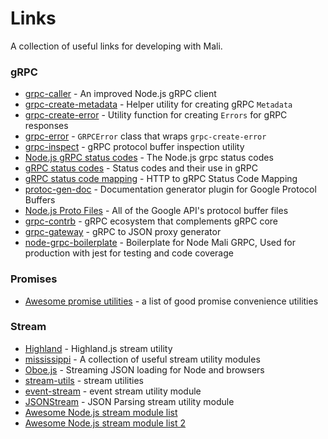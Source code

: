 # Links

A collection of useful links for developing with Mali.

### gRPC

* [grpc-caller](https://github.com/bojand/grpc-caller) - An improved Node.js gRPC client
* [grpc-create-metadata](https://github.com/bojand/grpc-create-metadata) - Helper utility for creating gRPC `Metadata`
* [grpc-create-error](https://github.com/bojand/grpc-create-error) - Utility function for creating `Errors` for gRPC responses
* [grpc-error](https://github.com/bojand/grpc-error) - `GRPCError` class that wraps `grpc-create-error`
* [grpc-inspect](https://github.com/bojand/grpc-inspect) - gRPC protocol buffer inspection utility
* [Node.js gRPC status codes](https://grpc.io/grpc/node/grpc.html) - The Node.js grpc status codes
* [gRPC status codes](https://github.com/grpc/grpc/blob/master/doc/statuscodes.md) - Status codes and their use in gRPC
* [gRPC status code mapping](https://github.com/grpc/grpc/blob/master/doc/statuscodes.md) - HTTP to gRPC Status Code Mapping
* [protoc-gen-doc](https://github.com/pseudomuto/protoc-gen-doc) - Documentation generator plugin for Google Protocol Buffers
* [Node.js Proto Files](https://github.com/googleapis/nodejs-proto-files) - All of the Google API's protocol buffer files
* [grpc-contrb](https://github.com/grpc/grpc-contrib) - gRPC ecosystem that complements gRPC core
* [grpc-gateway](https://github.com/grpc-ecosystem/grpc-gateway) - gRPC to JSON proxy generator
* [node-grpc-boilerplate](https://github.com/iraycd/node-grpc-boilerplate) - Boilerplate for Node Mali GRPC, Used for production with jest for testing and code coverage

### Promises

* [Awesome promise utilities](https://github.com/wbinnssmith/awesome-promises#convenience-utilities) - a list of good promise convenience utilities

### Stream

* [Highland](http://highlandjs.org) - Highland.js stream utility
* [mississippi](https://github.com/maxogden/mississippi) - A collection of useful stream utility modules
* [Oboe.js](http://oboejs.com) - Streaming JSON loading for Node and browsers
* [stream-utils](https://github.com/stream-utils) - stream utilities
* [event-stream](https://github.com/dominictarr/event-stream) - event stream utility module
* [JSONStream](https://github.com/dominictarr/JSONStream) - JSON Parsing stream utility module
* [Awesome Node.js stream module list](https://github.com/sindresorhus/awesome-nodejs#streams)
* [Awesome Node.js stream module list 2](https://github.com/thejmazz/awesome-nodejs-streams)
